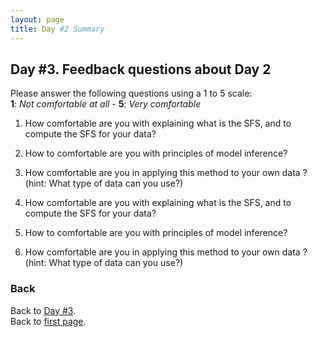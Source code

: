 ```yaml
---
layout: page
title: Day #2 Summary
---
```


## Day #3. Feedback questions about Day 2

Please answer the following questions using a 1 to 5 scale:  
**1**: *Not comfortable at all* - **5**: *Very comfortable*

1. How comfortable are you with explaining what is the SFS, and to compute the SFS for your data?

2. How to comfortable are you with principles of model inference?

3. How comfortable are you in applying this method to your own data ?  
(hint: What type of data can you use?)

4. How comfortable are you with explaining what is the SFS, and to compute the SFS for your data?

5. How to comfortable are you with principles of model inference?

6. How comfortable are you in applying this method to your own data ?  
(hint: What type of data can you use?)

### Back

Back to [Day #3](./Day3_DemogInf2.md).  
Back to [first page](../index.md).

